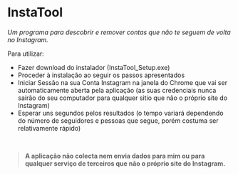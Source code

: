 # InstaTool
_Um programa para descobrir e remover contas que não te seguem de volta no Instagram._

Para utilizar:<br>
   * Fazer download do instalador (InstaTool_Setup.exe)<br>
   * Proceder à instalação ao seguir os passos apresentados<br>
   * Iniciar Sessão na sua Conta Instagram na janela do Chrome que vai ser automaticamente aberta pela aplicação (as suas credenciais nunca sairão do seu computador para qualquer sitio que não o próprio site do Instagram)<br>
   * Esperar uns segundos pelos resultados (o tempo variará dependendo do número de seguidores e pessoas que segue, porém costuma ser relativamente rápido)<br>
<br>

> **A aplicação não colecta nem envia dados para mim ou para qualquer serviço de terceiros que não o próprio site do Instagram.**
